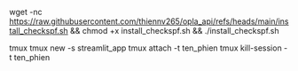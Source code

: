 wget -nc https://raw.githubusercontent.com/thiennv265/opla_api/refs/heads/main/install_checkspf.sh && chmod +x install_checkspf.sh && ./install_checkspf.sh

tmux
tmux new -s streamlit_app
tmux attach -t ten_phien
tmux kill-session -t ten_phien
